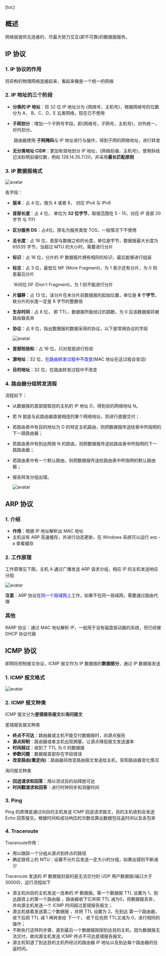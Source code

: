 [toc]

## 概述

网络层提供无连接的、尽最大努力交互(即不可靠)的数据报服务。

## IP 协议

### 1. IP 协议的作用

将异构的物理网络连接起来，看起来像是一个统一的网络

### 2. IP 地址的三个阶段

- **分类的 IP 地址**：将 32 位 IP 地址分为 {网络号，主机号}，根据网络号的位数分为 A、 B、C、D、E 五类网络，现在已不使用

- **子网划分**：增加一个子网号字段，即{网络号，子网号，主机号}，对外统一，对内划分。

  ​                   路由器使用 **子网掩码**与 IP 地址进行与操作，得到子网的网络地址，进行转发

- **无分类地址 CIDR**：更加有效地划分 IP 地址，{网络前缀，主机号}，使用斜线记法标明前缀位数，例如                        128.14.35.7/20，并采用**最长匹配原则**

### 3. IP 数据报格式

![avatar](img/ip数据报格式.jpg)

各字段：

- **版本**：占 4 位，值为 4 或者 6， 对应 IPv4 与 IPv6

- **首部长度**：占 4 位， 单位为 **32 位字节**，取值范围在 5 - 15，对应 IP 首部 20字节 与 1111

- **区分服务 DS**：占4位，原名为服务类型 TOS，一般情况下不使用

- **总长度**：占 16 位，首部与数据之和的长度，单位是字节，数据报最大长度为 65535 字节，当超过 MTU 的大小时，需要进行分片

- **标识**：占 16 位，分片的 IP 数据报片拥有相同的标识，最后能够进行组装

- **标志**：占 3 位，最低位 MF (More Fragment)，为 1 表示还有分片，为 0 则是最后分片

  ​            中间位 DF (Don't Fragment)，为 1 则不能进行分片

- **片偏移**：占 13 位，该分片在未分片前数据报的起始位置，单位是 **8 个字节**，故分片的长度一定是 8 字节的整数倍

- **生存时间**：占 8 位， 即 TTL，数据报所能经过的跳数，为 0 后该数据报将被路由器丢弃

- **协议**：占 8 位，指出数据报的数据采用的协议，以下是常用协议的字段

  ![avatar](img/常用协议IP协议字段.jpg)

- **首部检验和**：占 16 位，只对首部进行检验
- **源地址**：32 位，<font color=blue>在路由转发过程中不改变</font>(MAC 地址在这过程会变动)
- **目的地址**：32 位，在路由转发过程中不改变

### 4. 路由器分组转发流程

流程如下：

- 从数据报的首部提取目的主机的 IP 地址 D，得到目的网络地址 N。

- 若 N 就是与此路由器直接相连的某个网络地址，则进行直接交付；

- 若路由表中有目的地址为 D 的特定主机路由，则把数据报传送给表中所指明的下一跳路由器；

- 若路由表中有到达网络 N 的路由，则把数据报传送给路由表中所指明的下一跳路由器；

- 若路由表中有一个默认路由，则把数据报传送给路由表中所指明的默认路由器；

- 报告转发分组出错。

  ![avatar](img/路由转发流程.jpg)

  

## ARP 协议

### 1. 介绍

- **作用**：根据 IP 地址解析出 MAC 地址
- 主机设有 ARP 高速缓存，并进行动态更新，在 Windows 系统可以运行 arp -a 查看缓存

### 2. 工作原理

工作原理见下图，主机 A 通过广播发送 ARP 请求分组，相应 IP 的主机发送响应分组

![avatar](img/arp协议工作原理.jpg)

**注意**：ARP 协议在<font color=blue>同一个局域网</font>上工作，如果不在同一局域网，需要通过路由代理

### 其他

RARP 协议：通过 MAC 地址解析 IP，一般用于没有磁盘驱动器的系统，但已经被 DHCP 协议代替



## ICMP 协议

即网际控制报文协议，ICMP 报文作为 IP 数据报的**数据部分**，通过 IP 数据报发送

### 1. ICMP 报文格式

![avatar](img/ICMP报文格式.jpg)

### 2. ICMP 报文种类

ICMP 报文分为**差错报告报文**和**询问报文**

差错报告报文种类

- **终点不可达**：路由器或主机不能交付数据报时，向源点报告
- **源点抑制**：路由器或者主机出现拥塞，让源点降低报文发送速率
- **时间超过**：收到了 TTL 为 0 的数据报
- **参数问题**：数据报首部存在字段错误
- **改变路由(重定向)**：路由器将改变路由报文发送给主机，告知路由器变化情况

询问报文种类

- **回送请求和回答**：用以测试目的站释放可达
- **时间戳请求和回答**：进行时钟同步和测量时间

### 3. Ping

Ping 的原理是通过向目的主机发送 ICMP 回送请求报文，目的主机收到会发送 Echo 回答报文。根据时间和成功响应的次数估算出数据包往返时间以及丢包率

### 4. Traceroute

Traceroute作用：

- 用以跟踪一个分组从源点到终点的路径
- 确定路径上的 MTU：设置不分片后发送一定大小的分组，如果出错则不断减少

Traceroute 发送的 IP 数据报封装的是无法交付的 UDP 用户数据报(端口大于 30000)，运行流程如下

- 源主机向目的主机发送一连串的 IP 数据报。第一个数据报 TTL 设置为 1，到达路径上的第一个路由器 ，路由器收下它并把 TTL 减为0，将数据报丢弃，并向源主机发送一个 ICMP 时间超过差错报告报文；
- 源主机接着发送第二个数据报 ，并把 TTL 设置为 2。先到达 第一个路由器，收下后把 TTL 减 1 再转发给 下一个， 收下后也把 TTL又减为 0，进行相同的操作；
- 不断执行这样的步骤，直到最后一个数据报刚刚到达目的主机，因为数据报无法交付，故向源主机发送 ICMP 终点不可达差错报告报文。
- 源主机知道了到达目的主机所经过的路由器 IP 地址以及到达每个路由器的往返时间。





 
